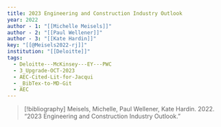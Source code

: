 ```yaml
---
title: 2023 Engineering and Construction Industry Outlook
year: 2022
author - 1: "[[Michelle Meisels]]"
author - 2: "[[Paul Wellener]]"
author - 3: "[[Kate Hardin]]"
key: "[[@Meisels2022-rj]]"
institution: "[[Deloitte]]"
tags:
  - Deloitte---McKinsey---EY---PWC
  - 3_Upgrade-OCT-2023
  - AEC-Cited-Lit-for-Jacqui
  - _BibTex-to-MD-Git
  - AEC
---
```


> [!bibliography]
> Meisels, Michelle, Paul Wellener, Kate Hardin. 2022. “2023 Engineering and Construction Industry Outlook.”
